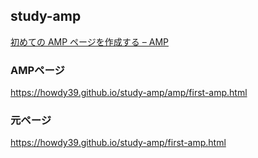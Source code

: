 ## study-amp
[初めての AMP ページを作成する – AMP](https://www.ampproject.org/ja/docs/getting_started/create)

### AMPページ  
https://howdy39.github.io/study-amp/amp/first-amp.html

### 元ページ
https://howdy39.github.io/study-amp/first-amp.html
